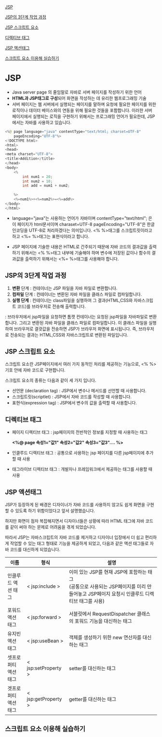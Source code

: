 [JSP](#JSP)

[JSP의 3단계 작업 과정](#JSP의-3단계-작업-과정)

[JSP 스크립트 요소](#JSP-스크립트-요소)

[디렉티브 태그](#디렉티브-태그)

[JSP 액션태그](#JSP-액션태그)

[스크립트 요소 이용해 실습하기](#스크립트-요소-이용해-실습하기)







# JSP

- Java server page 의 줄임말로 자바로 서버 페이지를 작성하기 위한 언어
- **HTML과 JSP태그로 구성**되어 화면을 작성하는 데 유리한 웹프로그래밍 기술
- 서버 페이지는 웹 서버에서 실행되는 페이지를 말하며 요청에 필요한 페이지를 위한 로직이나 
  데이터 베이스와의 연동을 위해 필요한 것들을 포함합니다.
  이러한 서버 페이지에서 실행되는 로직을 구현하기 위해서는 프로그래밍 언어가 필요한데, JSP에서는 
  자바를 사용하고 있습니다. 

```java
<%@ page language="java" contentType="text/html; charset=UTF-8"
    pageEncoding="UTF-8"%>
<!DOCTYPE html>
<html>
<head>
<meta charset="UTF-8">
<title>Addition</title>
</head>
<body>
	<%
		int num1 = 20;
		int num2 = 10;
		int add = num1 + num2;
	
	%>
	<%=num1%>+<%=num2%>=<%=add%>
</body>
</html>
```

- language="java"는 사용하는 언어가 자바이며 
  contentType="text/html"; 은 이 페이지가 html문서이며
  charaset=UTF-8 pageEncoding="UTF-8"은 한글 인코딩을 UTF-8로 처리하겠다는 의미입니다. 
  <% %>태그를 스크립트릿이라고 하고 <%= %>태그는 표현식이라고 합니다. 

- JSP 페이지에 기술한 내용은 HTML로 간주되기 때문에 
  자바 코드의 결과값을 출력하기 위해서는 <% %>태그 내부에 기술해야 하며 
  변수에 저장된 값이나 함수의 결과값을 출력하기 위해서는 <%= %>태그를 사용해야 합니다. 



## JSP의 3단계 작업 과정

1. **변환** 단계 : 컨테이너는 JSP 파일을 자바 파일로 변환합니다. 
2. **컴파일** 단계 : 컨테이너는 변환된 자바 파일을 클래스 파일로 컴파일합니다. 
3. **실행 단계** : 컨테이너는 class파일을 실행하여 그 결과(HTML,CSS와 자바스크립트 코드)를 브라우저로 전송해 출력합니다. 

: 브라우저에서 jsp파일을 요청하면 톰캣 컨테이너는 요청된 jsp파일을 자바파일로 변환합니다. 그리고 변환된 자바 파일을 클래스 파일로 컴파일합니다. 이 클래스 파일을 실행하여 브라우저로 결괏값을 전송하면 JSP가 브라우저 화면에 표시됩니다. 즉, 브라우저로 전송되는 결과는 HTML,CSS와 자바스크립트로 변환된 파일입니다. 



## JSP 스크립트 요소

스크립트 요소란 JSP페이지에서 여러 가지 동적인 처리를 제공하는 기능으로, <% %> 기호 안에 자바 코드로 구현합니다. 

스크립트 요소의 종류는 다음과 같이 세 가지 입니다. 



- 선언문 (declaration tag) : JSP에서 변수나 메서드를 선언할 때 사용합니다. 
- 스크립트릿(scriptlet) : JSP에서 자바 코드를 작성할 때 사용합니다. 
- 표현식(expression tag) : JSP에서 변수의 값을 출력할 때 사용합니다. 



## 디렉티브 태그

- 페이지 디렉티브 태그 : jsp페이지의 전반적인 정보를 지정할 때 사용하는 태그 

  **<%@ page 속성1="값1" 속성2="값2" 속성3="값3".... %>**

- 인클루드 디렉티브 태그 : 공통으로 사용하는 jsp 페이지를 다른 jsp페이지에 추가할 때 사용

- 태그라이브 디렉티브 태그 : 개발자나 프레임워크에서 제공하는 태그를 사용할 때 사용





## JSP 액션태그

JSP가 등장하게 된 배경은 디자이너가 자바 코드를 사용하지 않고도 쉽게 화면을 구현할 수 있도록 하기 위함이었다고 앞서 설명했습니다. 

하지만 화면이 점차 복잡해지면서 디자이너들은 상황에 따라 HTML 태그에 자바 코드를 같이 써야 하는 문제로 어려움을 겪게 되었습니다. 

따라서 JSP는 자바스크립트의 자바 코드를 제거하고 디자이너 입장에서 더 쉽고 편리하게 작업할 수 있는 태그 형태로 기능을 제공하게 되었고, 다음과 같은 액션 태그들로 자바 코드를 대신하게 되었습니다. 

| 이름                 | 형식                | 설명 |
| -------------------- | ------------------- | ---- |
| 인클루드 액션 태그   | < jsp:include > | 이미 있는 JSP를 현재 JSP에 포함하는 태그<br />(공통으로 사용되는 JSP페이지를 미리 만들어놓고 JSP페이지 요청시 인클루드 디렉티브 태그를 사용) |
| 포워드 액션 태그     | < jsp:forward > | 서블릿에서 RequestDispatcher 클래스의 포워드 기능을 대신하는 태그 |
| 유지빈 액션 태그     | < jsp:useBean > | 객체를 생성하기 위한 new 연산자를 대신하는 태그 |
| 셋프로퍼티 액션 태그 | < jsp:setProperty > | setter를 대신하는 태그 |
| 겟프로퍼티 액션 태그 | < jsp:getProperty > | getter를 대신하는 태그 |



## 스크립트 요소 이용해 실습하기 
